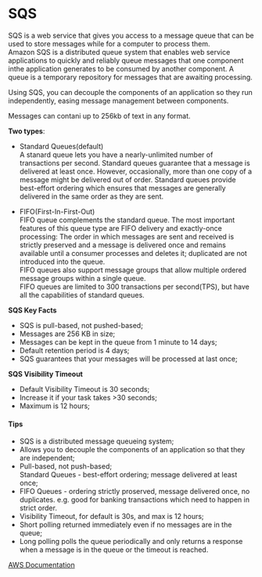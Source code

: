 # SQS  

SQS is a web service that gives  you access to a message queue that can be used to store messages while for a computer to process them.  
Amazon SQS is a distributed queue system that enables web service applications to quickly and reliably queue messages that one component inthe application generates to be consumed by another component. A queue is a temporary repository for messages that are awaiting processing.  

Using SQS, you can decouple the components of an application so they run independently, easing message management between components.  

Messages can contani up to 256kb of text in any format.


**Two types**:  

* Standard Queues(default)  
A stanard queue lets you have a nearly-unlimited number of transactions per second. Standard queues guarantee that a message is delivered at least once. However, occasionally, more than one copy of a message might be delivered out of order. Standard queues provide best-effort ordering which ensures that messages are generally delivered in the same order as they are sent.  

* FIFO(First-In-First-Out)  
FIFO queue complements the standard queue. The most important features of this queue type are FIFO delivery and exactly-once processing: The order in which messages are sent and received is strictly preserved and a message is delivered once and remains available until a consumer processes and deletes it; duplicated are not introduced into the queue.  
FIFO queues also support message groups that allow multiple ordered message groups within a single queue.  
FIFO queues are limited to 300 transactions per second(TPS), but have all the capabilities of standard queues.  

**SQS Key Facts**  
* SQS is pull-based, not pushed-based;  
* Messages are 256 KB in size;  
* Messages can be kept in the queue from 1 minute to 14 days;  
* Default retention period is 4 days;
* SQS guarantees that your messages will be processed at last once;  

**SQS Visibility Timeout**  
* Default Visibility Timeout is 30 seconds;  
* Increase it if your task takes >30 seconds;  
* Maximum is 12 hours;


#### Tips  

* SQS is a distributed message queueing system;  
* Allows you to decouple the components of an application so that they are independent;  
* Pull-based, not push-based;  
Standard Queues - best-effort ordering; message delivered at least once;  
* FIFO Queues - ordering strictly proserved, message delivered once, no duplicates. e.g. good for banking transactions which need to happen in strict order.  
* Visibility Timeout, for default is 30s, and max is 12 hours;  
* Short polling returned immediately even if no messages are in the queue;  
* Long polling  polls the queue periodically and only returns a response when a message is in the queue or the timeout is reached.  


[AWS Documentation](https://docs.aws.amazon.com/AWSSimpleQueueService/latest/SQSDeveloperGuide/sqs-how-it-works.html)
